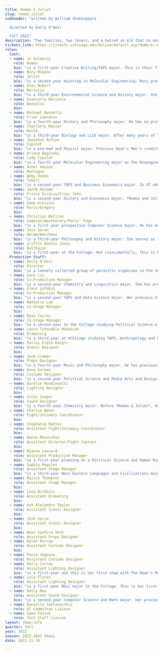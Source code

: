 ```yaml
---
title: Romeo & Juliet
slug: romeo-juliet
subheader: "written by William Shakespeare

  directed by Emily O'Heir

  Fall 2022"
description: "Two families, two lovers, and a hatred so old that no one remembers its cause. Defying the barriers forged from their families’ enmity, Romeo and Juliet challenge their community by risking everything for love. Shakespeare sets his immortal tale against a community uprooted by conflict—as resonant today as it was 400 years ago. Moved by mutual infatuation and desire for a new life, Romeo and Juliet dare to pursue a reality where hearts are not ruled by hatred."
tickets_link: https://tickets.uchicago.edu/Online/default.asp?doWork::WScontent::loadArticle=Load&BOparam::WScontent::loadArticle::article_id=C66864C8-C8CA-4255-9391-97D33D3B8FAB
roles:
  Cast:
  - name: Jo Selmeczy
    role: Romeo
    bio: "is a first-year Creative Writing/TAPS major. This is their first Dean’s Men production. Before college, they performed in their high school’s productions of *Romeo and Juliet* (Nurse) and *Clue* (Wadsworth), and were a part of their high school’s improv troupe. Offstage, Jo enjoys rock-climbing, playing guitar, and pontificating on the relentless melancholy of existence."
  - name: Rory McGann
    role: Juliet
    bio: "is a second-year majoring in Molecular Engineering. Rory previously worked as an Understudy in *King Lear* last spring, and has performed in *Singin' in the Rain* (Don Lockwood) and *Into the Woods* (Jack) in the past, among others. He enjoys writing, climbing, singing, and making crossword puzzles. He would like to thank the cast & crew for their tireless effort in putting this performance together and his family & friends for their continuous support. He hopes you enjoy the show!"
  - name: Alex Nobert
    role: Mercutio
    bio: "is a third-year Environmental Science and History major. She has previously acted in *King Lear* (Regan), *The Heirs* (Aveline) and *Original Sin* (ensemble member), as well as Hyde Park Community Players' *Much Ado About Nothing* (Don John). When she is not learning how to properly use a cigarette or fall without hurting her knees, she is trying her best to promote sustainability on campus (please please sign up for the subsidized off campus composting program!! Ask me about it, I'll send you the link!). She is so grateful to be a part of this incredible cast and crew. And lastly, a plague o' both your houses!"
  - name: Giancarlo Beritela
    role: Benvolio
    bio: 
  - name: Michael Donnelly
    role: Friar Lawrence
    bio: "is a fourth-year History and Philosophy major. He has no previous theater experience, and is really just happy to be here."
  - name: Charlotte Manier
    role: Nurse
    bio: "is a third-year Biology and LLSO major. After many years of learning and teaching Shakespeare with The Viola Project, *Romeo and Juliet* is her first full Shakespeare production. Joining this production has, without a doubt, been her best decision since coming to UChicago. There's no faith, no trust, no honesty in men...except for the Dean's Men."
  - name: Jonathan Rufino
    role: Capulet
    bio: "is a pre-med and Physics major. Previous Dean's Men's credits include Spring 2022's *King Lear* (Lear), Autumn 2021's *Love's Labour's Lost* (Ferdinand), Autumn 2020's *Much Ado About Monologues* (King John), Spring 2019's *Twelfth Night* (Sir Andrew Aguecheek), and Winter 2019's *Macbeth* (Macduff). He would like to apologize in advance for how mean his character is and assures you that, in real life, he is just a silly little guy. Enjoy the show!"
  - name: Ariana Baginski
    role: Lady Capulet
    bio: "is a fourth-year Molecular Engineering major on the Bioengineering track and TAPS minor. She has previously worked for several UT productions including *The Trail to Oregon!* (Co-Stage Manager), *My H8 Letter to the Gr8 American Theatre* (Assistant Sound Designer), *The Old Man and the Old Moon* (Assistant Scenic Designer), and *The Winter's Tale* (Assistant Scenic Designer). She would like to thank the cast and crew of *Romeo and Juliet* for being so insanely talented and supportive!!!"
  - name: Asher Hansen
    role: Montague
  - name: Abby Kanes
    role: Tybalt
    bio: "is a second-year TAPS and Business Economics major. In UT she performed in *The Heirs Workshop* (Aveline), and the TAPS pro-show *Amazons and Their Men* (The Frau). Favorite credits include *Wait Until Dark* (Gloria), *Two Gentlemen of Verona* (Lucetta), *Romeo and Juliet* (Friar Lawrence, Capulet), and *The Crucible* (Rebecca Nurse). She has played bass in the pit orchestra for *The Trail to Oregon!* and the *Perfect Match Workshop*. She is on TAPS Admin Staff as a Front of House Manager and also a member of UT Committee."
  - name: Jacob Halabe
    role: Prince Escalus/Friar John
    bio: "is a second-year History and Economics major. *Romeo and Juliet* is his first UT show and he's so excited to be a part of the cast. When he's not impersonating a priest or pretending to govern Verona, Jacob likes reading and spending time with friends."
  - name: Emma Kreisler
    role: Paris/Gregory
    bio: 
  - name: Christian Beltran
    role: Sampson/Apothecary/Paris' Page
    bio: "is a first-year prospective Computer Science major. He has been acting all four years of high school, performing in *Guys and Dolls* (Nicely-Nicely Johnson), *TMLMTBGB* (Varies), *You're a Good Man, Charlie Brown* (Linus van Pelt), *The Addams Family* (Lucas), *Puffs* (J Finch / Zack Smith), and *The Lightning Thief* (Percy Jackson), and stage managing *The Diary of Anne Frank* his junior year. *Romeo and Juliet* is his first performance at UChicago, and hopefully far from his last!"
  - name: Jess Aaron
    role: Abram/Watchman
    bio: "is a third-year Philosophy and History major. She serves as Treasurer of the Dean’s Men Board, and is the Social Chair of her dance group Rhythmic Bodies in Motion. Jess also works as a research assistant on a project about epistemology in the science fiction pulp magazines."
  - name: Griffin Bonnin Jones
    role: Balthazar
    bio: "is a first-year at the College. Not coincidentally, this is his first production with UT and Dean's Men, and he's very excited to join the UChicago theatre community. In high school, he played characters such as Sir Andrew in *Twelfth Night* and Alex Anderson in *Lottery Tickets*."
  Production Staff:
  - name: Emily O'Heir
    role: Director
    bio: "is a loosely collected group of parasitic organisms in the shape of a woman. She has worked on a variety of shows in her 13 quarters at the University as an actor, dramaturg, and director. She is a proud member of the Dean's Men and is grateful to everyone who worked tirelessly to bring this show to life."
  - name: Coco Liu
    role: Co-Production Manager
    bio: "is a second-year Chemistry and Linguistics major. She has previously worked on *Love's Labour's Lost* (Assistant Stage Manager), *The Light* (Stage Manager), and *King Lear* (Co-Stage Manager). She promises that she'll try harder and actually have a fun fact next time."
  - name: Eleni Lefakis
    role: Co-Production Manager
    bio: "is a second-year TAPS and Data Science major. Her previous UT mainstage credits are *The Heirs* (Stage Manager) and *The Trail to Oregon!* (Assistant Director/Dramaturg). She is also currently working on *Marian, or The True Tale of Robin Hood* (Assistant Director/Dramaturg), going up 8th Week in Theater East! She's really excited that after three terms of involvement in UT, she can finally say she's a Dean's Man!"
  - name: Nathalie Lam
    role: Co-Stage Manager
    bio: 
  - name: Ryan Cairns
    role: Co-Stage Manager
    bio: "is a second-year in the College studying Political Science & Human Rights with minors in Classics & Democracy Studies. She has previously worked on *Love’s Labour’s Lost* (Assistant Director), *The Light* (Assistant Director), and *King Lear* (Cordelia), and looks forward to directing *The Laramie Project* next quarter. In the small amount of time that she’s not at Logan, you can find her sipping chai at the 61st Street Farmer’s Market or eating Jimmy John’s at the Point. She would like to shoutout the amazing management team (Emily, Nathalie, Sophie and Maisie), but most importantly Diet Coke for being necessary support throughout this amazing process."
  - name: Laura Tutondele Mahaniah
    role: Dramaturg
    bio: "is a third-year at UChicago studying TAPS, Anthropology and Linguistics. At the University, she has previously worked on *King Lear* (Old Man/Knight), *Fields of Asphodel* (Syd), *Love's Labour's Lost* (Rosaline) and *My H8 Letter to the Gr8 American Theatre* (Ensemble). Her current projects include *Marian, or the True Tale of Robin Hood* (Will Scarlett) and assisting Princess Mhoon Cooper with her research with the Chicago Black Dance Legacy Project. When not in the rehearsal room or classroom, Laura Tutondele can usually be found in one of the school's dance studios."
  - name: Pallas Eible Hargro
    role: Scenic Designer
    bio: 
  - name: Jack Cramer
    role: Props Designer
    bio: "is a fourth-year Music and Philosophy major. He has previously worked on *King Lear* (Assistant Sound Designer) and *Original Sin* (Music Director/Arranger/Recording Engineer/Sound Designer). Last summer, he worked on the new musical *Forest of Sin* with fellow UChicago students and alumni (Co-Writer/Assistant Music Director/Co-Arranger/Bassist/Sound Technician). He also helps run the 63rd Annual UChicago Folk Festival, coming to Mandel Hall on February 10th and 11th!"
  - name: Anna German
    role: Costume Designer
    bio: "is a second-year Political Science and Media Arts and Design major. She has previously worked on *King Lear* (Assistant Costume Designer) and *The Heirs* (Costume Designer). Her friend has written all the bios she's ever had to her name."
  - name: Aurélie Roubinowitz
    role: Lighting Designer
    bio: 
  - name: Colin Cooper
    role: Sound Designer
    bio: "is a fourth-year Chemistry major. Before *Romeo & Juliet*, he worked on *Antony and Cleopatra*, *Love's Labour's Lost*, and *King Lear* as sound designer. He currently serves as the president of the Dean's Men."
  - name: Charlie Baker
    role: Fight/Intimacy Coordinator
    bio:
  - name: Stephanie Mattos
    role: Assistant Fight/Intimacy Coordinator
    bio: 
  - name: Dante Manocchio
    role: Assistant Director/Fight Captain
    bio: 
  - name: Ryanne Leonard
    role: Assistant Production Manager
    bio: "is a first-year planning on a Political Science and Human Rights major. This is her first show she's worked on, but is hoping to do more in the future!"
  - name: Sophie Regales
    role: Assistant Stage Manager
    bio: "is a third-year Near Eastern Languages and Civilizations major. A long time musical lover, she is very excited to be a part of *Romeo and Juliet*. It is her first show with University Theater and she hopes the first of many."
  - name: Maisie Thompson 
    role: Assistant Stage Manager
    bio: 
  - name: Lena Birkholz
    role: Assistant Dramaturg
    bio: 
  - name: Ash Alejandro Taylor
    role: Assistant Scenic Designer
    bio:
  - name: Josh Garza
    role: Assistant Scenic Designer
    bio: 
  - name: Noor Syafira Shih
    role: Assistant Props Designer
  - name: Dylan Murray
    role: Assistant Costume Designer
    bio: 
  - name: Pooja Vegesna
    role: Assistant Costume Designer
  - name: Emily Curran
    role: Assistant Lighting Designer
    bio: "is a first-year and this is her first show with The Dean's Men. In the past, she has worked on *Lord of the Flies* (Lighting Designer/Director), *Picnic at Hanging Rock* (Lighting Designer), and other student-written plays."
  - name: Lola Flores
    role: Assistant Lighting Designer
    bio: "is a first-year NELC major in the College. This is her first UT show."
  - name: Kelly Mao
    role: Assistant Sound Designer
    bio: "is a second-year Computer Science and Math major. Her previous UT/Dean's Men credits include *King Lear* (Co-Stage Manager) and *Love's Labour's Lost* (Assistant Stage Manager). She's very excited to be returning to her roots (sitting in the dark and hitting the space bar in QLab)."
  - name: Danielle Yablonovskiy
    role: UT Committee Liaison
  - name: Sana Fessuh
    role: Tech Staff Liaison
layout: show-info
quarter: fall
year: 2022
season: 2022-2023 Shows
date: 2022-11-10

---
```

